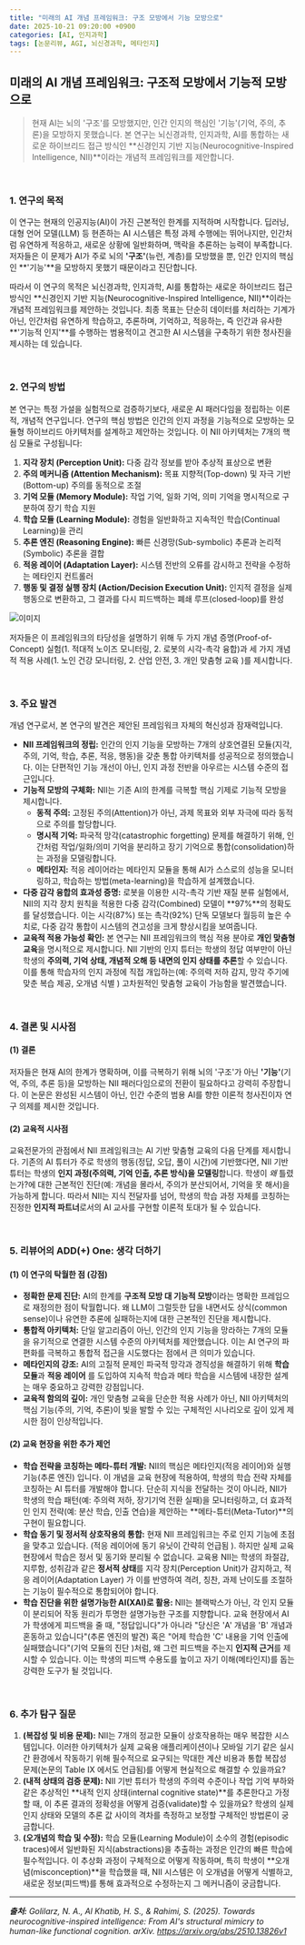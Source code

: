 ```yaml
---
title: "미래의 AI 개념 프레임워크: 구조 모방에서 기능 모방으로"
date: 2025-10-21 09:20:00 +0900
categories: [AI, 인지과학]
tags: [논문리뷰, AGI, 뇌신경과학, 메타인지]
---
```


## 미래의 AI 개념 프레임워크: 구조적 모방에서 기능적 모방으로

> 현재 AI는 뇌의 '구조'를 모방했지만, 인간 인지의 핵심인 '기능'(기억, 주의, 추론)을 모방하지 못했습니다. 본 연구는 뇌신경과학, 인지과학, AI를 통합하는 새로운 하이브리드 접근 방식인 **신경인지 기반 지능(Neurocognitive-Inspired Intelligence, NII)**이라는 개념적 프레임워크를 제안합니다.

<br>

### 1. 연구의 목적

이 연구는 현재의 인공지능(AI)이 가진 근본적인 한계를 지적하며 시작합니다. 딥러닝, 대형 언어 모델(LLM) 등 현존하는 AI 시스템은 특정 과제 수행에는 뛰어나지만, 인간처럼 유연하게 적응하고, 새로운 상황에 일반화하며, 맥락을 추론하는 능력이 부족합니다. 저자들은 이 문제가 AI가 주로 뇌의 **'구조'**(뉴런, 계층)를 모방했을 뿐, 인간 인지의 핵심인 **'기능'**을 모방하지 못했기 때문이라고 진단합니다.

따라서 이 연구의 목적은 뇌신경과학, 인지과학, AI를 통합하는 새로운 하이브리드 접근 방식인 **신경인지 기반 지능(Neurocognitive-Inspired Intelligence, NII)**이라는 개념적 프레임워크를 제안하는 것입니다. 최종 목표는 단순히 데이터를 처리하는 기계가 아닌, 인간처럼 유연하게 학습하고, 추론하며, 기억하고, 적응하는, 즉 인간과 유사한 **'기능적 인지'**를 수행하는 범용적이고 견고한 AI 시스템을 구축하기 위한 청사진을 제시하는 데 있습니다.

<br>

### 2. 연구의 방법

본 연구는 특정 가설을 실험적으로 검증하기보다, 새로운 AI 패러다임을 정립하는 이론적, 개념적 연구입니다. 연구의 핵심 방법은 인간의 인지 과정을 기능적으로 모방하는 모듈형 하이브리드 아키텍처를 설계하고 제안하는 것입니다. 이 NII 아키텍처는 7개의 핵심 모듈로 구성됩니다:

1.  **지각 장치 (Perception Unit):** 다중 감각 정보를 받아 추상적 표상으로 변환
2.  **주의 메커니즘 (Attention Mechanism):** 목표 지향적(Top-down) 및 자극 기반(Bottom-up) 주의를 동적으로 조절
3.  **기억 모듈 (Memory Module):** 작업 기억, 일화 기억, 의미 기억을 명시적으로 구분하여 장기 학습 지원
4.  **학습 모듈 (Learning Module):** 경험을 일반화하고 지속적인 학습(Continual Learning)을 관리
5.  **추론 엔진 (Reasoning Engine):** 빠른 신경망(Sub-symbolic) 추론과 논리적(Symbolic) 추론을 결합
6.  **적응 레이어 (Adaptation Layer):** 시스템 전반의 오류를 감시하고 전략을 수정하는 메타인지 컨트롤러
7.  **행동 및 결정 실행 장치 (Action/Decision Execution Unit):** 인지적 결정을 실제 행동으로 변환하고, 그 결과를 다시 피드백하는 폐쇄 루프(closed-loop)를 완성

![이미지](/assets/neurocognitive-inspired-intelligence-1.png)

저자들은 이 프레임워크의 타당성을 설명하기 위해 두 가지 개념 증명(Proof-of-Concept) 실험(1. 적대적 노이즈 모니터링, 2. 로봇의 시각-촉각 융합)과 세 가지 개념적 적용 사례(1. 노인 건강 모니터링, 2. 산업 안전, 3. 개인 맞춤형 교육 )를 제시합니다.

<br>

### 3. 주요 발견

개념 연구로서, 본 연구의 발견은 제안된 프레임워크 자체의 혁신성과 잠재력입니다.

* **NII 프레임워크의 정립:** 인간의 인지 기능을 모방하는 7개의 상호연결된 모듈(지각, 주의, 기억, 학습, 추론, 적응, 행동)을 갖춘 통합 아키텍처를 성공적으로 정의했습니다. 이는 단편적인 기능 개선이 아닌, 인지 과정 전반을 아우르는 시스템 수준의 접근입니다.
* **기능적 모방의 구체화:** NII는 기존 AI의 한계를 극복할 핵심 기제로 기능적 모방을 제시합니다.
    * **동적 주의:** 고정된 주의(Attention)가 아닌, 과제 목표와 외부 자극에 따라 동적으로 주의를 할당합니다.
    * **명시적 기억:** 파국적 망각(catastrophic forgetting) 문제를 해결하기 위해, 인간처럼 작업/일화/의미 기억을 분리하고 장기 기억으로 통합(consolidation)하는 과정을 모델링합니다.
    * **메타인지:** 적응 레이어라는 메타인지 모듈을 통해 AI가 스스로의 성능을 모니터링하고, 학습하는 방법(meta-learning)을 학습하게 설계했습니다.
* **다중 감각 융합의 효과성 증명:** 로봇을 이용한 시각-촉각 기반 재질 분류 실험에서, NII의 지각 장치 원칙을 적용한 다중 감각(Combined) 모델이 **97%**의 정확도를 달성했습니다. 이는 시각(87%) 또는 촉각(92%) 단독 모델보다 월등히 높은 수치로, 다중 감각 통합이 시스템의 견고성을 크게 향상시킴을 보여줍니다.
* **교육적 적용 가능성 확인:** 본 연구는 NII 프레임워크의 핵심 적용 분야로 **개인 맞춤형 교육**을 명시적으로 제시합니다. NII 기반의 인지 튜터는 학생의 정답 여부만이 아닌 학생의 **주의력, 기억 상태, 개념적 오해 등 내면의 인지 상태를 추론**할 수 있습니다. 이를 통해 학습자의 인지 과정에 직접 개입하는(예: 주의력 저하 감지, 망각 주기에 맞춘 복습 제공, 오개념 식별 ) 고차원적인 맞춤형 교육이 가능함을 발견했습니다.

<br>

### 4. 결론 및 시사점

#### (1) 결론
저자들은 현재 AI의 한계가 명확하며, 이를 극복하기 위해 뇌의 '구조'가 아닌 **'기능'**(기억, 주의, 추론 등)을 모방하는 NII 패러다임으로의 전환이 필요하다고 강력히 주장합니다. 이 논문은 완성된 시스템이 아닌, 인간 수준의 범용 AI를 향한 이론적 청사진이자 연구 의제를 제시한 것입니다.

#### (2) 교육적 시사점
교육전문가의 관점에서 NII 프레임워크는 AI 기반 맞춤형 교육의 다음 단계를 제시합니다. 기존의 AI 튜터가 주로 학생의 행동(정답, 오답, 풀이 시간)에 기반했다면, NII 기반 튜터는 학생의 **인지 과정(주의력, 기억 인출, 추론 방식)을 모델링**합니다. 학생이 *왜* 틀렸는가?에 대한 근본적인 진단(예: 개념을 몰라서, 주의가 분산되어서, 기억을 못 해서)을 가능하게 합니다. 따라서 NII는 지식 전달자를 넘어, 학생의 학습 과정 자체를 코칭하는 진정한 **인지적 파트너**로서의 AI 교사를 구현할 이론적 토대가 될 수 있습니다.

<br>

### 5. 리뷰어의 ADD(+) One: 생각 더하기

#### (1) 이 연구의 탁월한 점 (강점)
* **정확한 문제 진단:** AI의 한계를 **구조적 모방 대 기능적 모방**이라는 명확한 프레임으로 재정의한 점이 탁월합니다. 왜 LLM이 그럴듯한 답을 내면서도 상식(common sense)이나 유연한 추론에 실패하는지에 대한 근본적인 진단을 제시합니다.
* **통합적 아키텍처:** 단일 알고리즘이 아닌, 인간의 인지 기능을 망라하는 7개의 모듈을 유기적으로 연결한 시스템 수준의 아키텍처를 제안했습니다. 이는 AI 연구의 파편화를 극복하고 통합적 접근을 시도했다는 점에서 큰 의미가 있습니다.
* **메타인지의 강조:** AI의 고질적 문제인 파국적 망각과 경직성을 해결하기 위해 **학습 모듈**과 **적응 레이어** 를 도입하여 지속적 학습과 메타 학습을 시스템에 내장한 설계는 매우 중요하고 강력한 강점입니다.
* **교육적 함의의 깊이:** 개인 맞춤형 교육을 단순한 적용 사례가 아닌, NII 아키텍처의 핵심 기능(주의, 기억, 추론)이 빛을 발할 수 있는 구체적인 시나리오로 깊이 있게 제시한 점이 인상적입니다.

#### (2) 교육 현장을 위한 추가 제언
* **학습 전략을 코칭하는 메타-튜터 개발:** NII의 핵심은 메타인지(적응 레이어)와 실행 기능(추론 엔진) 입니다. 이 개념을 교육 현장에 적용하여, 학생의 학습 전략 자체를 코칭하는 AI 튜터를 개발해야 합니다. 단순히 지식을 전달하는 것이 아니라, NII가 학생의 학습 패턴(예: 주의력 저하, 장기기억 전환 실패)을 모니터링하고, 더 효과적인 인지 전략(예: 분산 학습, 인출 연습)을 제안하는 **메타-튜터(Meta-Tutor)**의 구현이 필요합니다.
* **학습 동기 및 정서적 상호작용의 통합:** 현재 NII 프레임워크는 주로 인지 기능에 초점을 맞추고 있습니다. (적응 레이어에 동기 유닛이 간략히 언급됨 ). 하지만 실제 교육 현장에서 학습은 정서 및 동기와 분리될 수 없습니다. 교육용 NII는 학생의 좌절감, 지루함, 성취감과 같은 **정서적 상태**를 지각 장치(Perception Unit)가 감지하고, 적응 레이어(Adaptation Layer) 가 이를 반영하여 격려, 칭찬, 과제 난이도를 조절하는 기능이 필수적으로 통합되어야 합니다.
* **학습 진단을 위한 설명가능한 AI(XAI)로 활용:** NII는 블랙박스가 아닌, 각 인지 모듈이 분리되어 작동 원리가 투명한 설명가능한 구조를 지향합니다. 교육 현장에서 AI가 학생에게 피드백을 줄 때, "정답입니다"가 아니라 "당신은 'A' 개념을 'B' 개념과 혼동하고 있습니다"(추론 엔진의 발견) 혹은 "어제 학습한 'C' 내용을 기억 인출에 실패했습니다"(기억 모듈의 진단 )처럼, 왜 그런 피드백을 주는지 **인지적 근거**를 제시할 수 있습니다. 이는 학생의 피드백 수용도를 높이고 자기 이해(메타인지)를 돕는 강력한 도구가 될 것입니다.

<br>

### 6. 추가 탐구 질문

1.  **(복잡성 및 비용 문제):** NII는 7개의 정교한 모듈이 상호작용하는 매우 복잡한 시스템입니다. 이러한 아키텍처가 실제 교육용 애플리케이션이나 모바일 기기 같은 실시간 환경에서 작동하기 위해 필수적으로 요구되는 막대한 계산 비용과 통합 복잡성 문제(논문의 Table IX 에서도 언급됨)를 어떻게 현실적으로 해결할 수 있을까요?
2.  **(내적 상태의 검증 문제):** NII 기반 튜터가 학생의 주의력 수준이나 작업 기억 부하와 같은 추상적인 **내적 인지 상태(internal cognitive state)**를 추론한다고 가정할 때, 이 추론 결과의 정확성을 어떻게 검증(validate)할 수 있을까요? 학생의 실제 인지 상태와 모델의 추론 값 사이의 격차를 측정하고 보정할 구체적인 방법론이 궁금합니다.
3.  **(오개념의 학습 및 수정):** 학습 모듈(Learning Module)이 소수의 경험(episodic traces)에서 일반화된 지식(abstractions)을 추출하는 과정은 인간의 빠른 학습에 필수적입니다. 이 추상화 과정이 구체적으로 어떻게 작동하며, 특히 학생이 **오개념(misconception)**을 학습했을 때, NII 시스템은 이 오개념을 어떻게 식별하고, 새로운 정보(피드백)를 통해 효과적으로 수정하는지 그 메커니즘이 궁금합니다.

---

_**출처:** Golilarz, N. A., Al Khatib, H. S., & Rahimi, S. (2025). Towards neurocognitive-inspired intelligence: From AI's structural mimicry to human-like functional cognition. arXiv. https://arxiv.org/abs/2510.13826v1_
